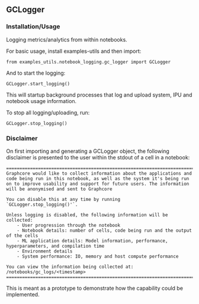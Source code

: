 ## GCLogger

### Installation/Usage
Logging metrics/analytics from within notebooks.

For basic usage, install examples-utils and then import:
```
from examples_utils.notebook_logging.gc_logger import GCLogger
```

And to start the logging:
```
GCLogger.start_logging()
```

This will startup background processes that log and upload system, IPU and notebook usage information.

To stop all logging/uploading, run:
```
GCLogger.stop_logging()
```

### Disclaimer

On first importing and generating a GCLogger object, the following disclaimer is presented to the user within the stdout of a cell in a notebook:
```
============================================================================================================================================
Graphcore would like to collect information about the applications and code being run in this notebook, as well as the system it's being run 
on to improve usability and support for future users. The information will be anonymised and sent to Graphcore 

You can disable this at any time by running `GCLogger.stop_logging()'`.

Unless logging is disabled, the following information will be collected:
	- User progression through the notebook
	- Notebook details: number of cells, code being run and the output of the cells
	- ML application details: Model information, performance, hyperparameters, and compilation time
	- Environment details
	- System performance: IO, memory and host compute performance

You can view the information being collected at: /notebooks/gc_logs/<timestamp>
=============================================================================================================================================
```

This is meant as a prototype to demonstrate how the capability could be implemented.
